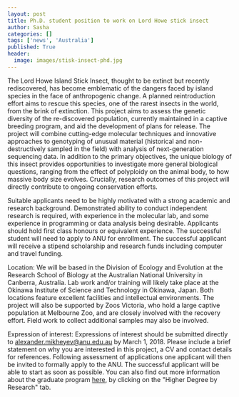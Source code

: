 ```yaml
---
layout: post
title: Ph.D. student position to work on Lord Howe stick insect
author: Sasha
categories: []
tags: ['news', 'Australia']
published: True
header:
  image: images/stisk-insect-phd.jpg
---
```


The Lord Howe Island Stick Insect, thought to be extinct but recently rediscovered, has become emblematic of the dangers faced by island species in the face of anthropogenic change. A planned reintroduction effort aims to rescue this species, one of the rarest insects in the world, from the brink of extinction. This project aims to assess the genetic diversity of the re-discovered population, currently maintained in a captive breeding program, and aid the development of plans for release. The project will combine cutting-edge molecular techniques and innovative approaches to genotyping of unusual material (historical and non-destructively sampled in the field) with analysis of next-generation sequencing data. In addition to the primary objectives, the unique biology of this insect provides opportunities to investigate more general biological questions, ranging from the effect of polyploidy on the animal body, to how massive body size evolves. Crucially, research outcomes of this project will directly contribute to ongoing conservation efforts.

Suitable applicants need to be highly motivated with a strong academic and research background. Demonstrated ability to conduct independent research is required, with experience in the molecular lab, and some experience in programming or data analysis being desirable. Applicants should hold first class honours or equivalent experience. The successful student will need to apply to ANU for enrollment. The successful applicant will receive a stipend scholarship and research funds including computer and travel funding.

Location: We will be based in the Division of Ecology and Evolution at the Research School of Biology at the Australian National University in Canberra, Australia. Lab work and/or training will likely take place at the Okinawa Institute of Science and Technology in Okinawa, Japan. Both locations feature excellent facilities and intellectual environments. The project will also be supported by Zoos Victoria, who hold a large captive population at Melbourne Zoo, and are closely involved with the recovery effort. Field work to collect additional samples may also be involved.

Expression of interest: Expressions of interest should be submitted directly to <a href='ma&#105;l&#116;o&#58;a&#108;e&#120;ander&#46;&#37;6&#68;ik%68&#101;&#121;%&#54;5v&#64;&#37;61&#37;&#54;Eu&#46;%65du&#46;au'>&#97;le&#120;&#97;n&#100;&#101;r&#46;&#109;i&#107;h&#101;ye&#118;&#64;an&#117;&#46;&#101;du&#46;au</a> by March 1, 2018. Please include a brief statement on why you are interested in this project, a CV and contact details for references.  Following assessment of applications one applicant will then be invited to formally apply to the ANU. The successful applicant will be able to start as soon as possible. You can also find out more information about the graduate program [here](http://biology.anu.edu.au/education/degree-programs), by clicking on the "Higher Degree by Research" tab.
